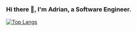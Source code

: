 ### Hi there 👋, I'm Adrian, a Software Engineer.

<!--
**adrian13579/adrian13579** is a ✨ _special_ ✨ repository because its `README.md` (this file) appears on your GitHub profile.

Here are some ideas to get you started:

- 🔭 I’m currently working on ...
- 🌱 I’m currently learning ...
- 👯 I’m looking to collaborate on ...
- 🤔 I’m looking for help with ...
- 💬 Ask me about ...
- 📫 How to reach me: ...
- 😄 Pronouns: ...
- ⚡ Fun fact: ...
--> 

[![Top Langs](https://github-readme-stats.vercel.app/api/top-langs/?username=adrian13579&&langs_count=5&layout=compact&theme=dark)](https://github.com/anuraghazra/github-readme-stats)
